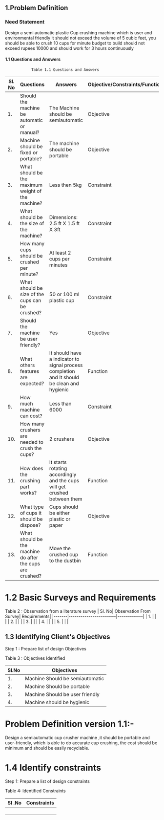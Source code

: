 ## 1.Problem Definition
 ###  Need Statement
Design a semi automatic plastic Cup crushing machine which is user and environmental friendly it should not exceed the volume of 5 cubic feet, you should be able to crush 10 cups for minute budget to build should not exceed rupees 10000 and  should work for 3 hours continuously

#### 1.1 Questions and Answers
                Table 1.1 Questions and Answers 
|Sl. No |Questions |Answers |Objective/Constraints/Functions|
|-----|---------|-------|-------------------------------|
|  1. |Should the machine be automatic or manual?|The Machine should be semiautomatic |Objective|
|  2. |Machine should be fixed or portable?|The machine should be portable |Objective|
|  3. |What should be the maximum weight of the machine? |Less then 5kg |Constraint |
|  4. |What should be the size of the machine? |Dimensions: 2.5 ft  X 1.5 ft X 3ft |Constraint |
|  5. |How many cups should be crushed per minute? |At least 2 cups per minutes |Constraint |
|  6. |What should be size of the cups can be crushed? |50 or 100 ml plastic cup |Constraint |
|  7. |Should the machine be user friendly? |Yes |Objective |
|  8. |What others features are expected? |It should have a indicator to signal process completion and It should be clean and hygienic |Function |
|  9. |How much machine can cost? |Less than 6000 | Constraint |
| 10. |How many crushers are needed to crush the cups? |2 crushers |Objective |
| 11. |How does the crushing part works? |It starts rotating accordingly and the cups will get crushed between them |Function |
| 12. |What type of cups it should be dispose? |Cups should be either plastic or paper |Objective |
| 13. |What should be the machine do after the cups are crushed? |Move the crushed cup to the dustbin |Function |

# 1.2 Basic Surveys and Requirements
Table 2 : Observation from a literature survey
| Sl. No| Observation From Survey| Requirements|
|-------|------------------------|-------------|
|   1.  |                        |             |
|   2.  |                        |             |
|   3.  |                        |             |
|   4.  |                        |             |
|   5.  |                        |             |
## 1.3 Identifying Client's Objectives
Step 1 : Prepare list of design Objectives

Table 3 : Objectives Identified

| Sl.No | Objectives |
|-------|------------|
|   1.  | Machine Should be semiautomatic |
|   2.  | Machine Should be portable |
|   3.  | Machine Should be user friendly |
|   4.  | Machine should be hygienic |

#  Problem Definition version 1.1:-
 Design a semiautomatic cup crusher machine ,it should be portable and user-friendly, which is able to do accurate cup crushing, the cost should be minimum and should be easily recyclable.

# 1.4 Identify constraints
Step 1: Prepare a list of design constraints

Table 4: Identified Constraints

| Sl .No | Constraints |
|--------|-------------|
|        |
|        |
|        |
|        |



